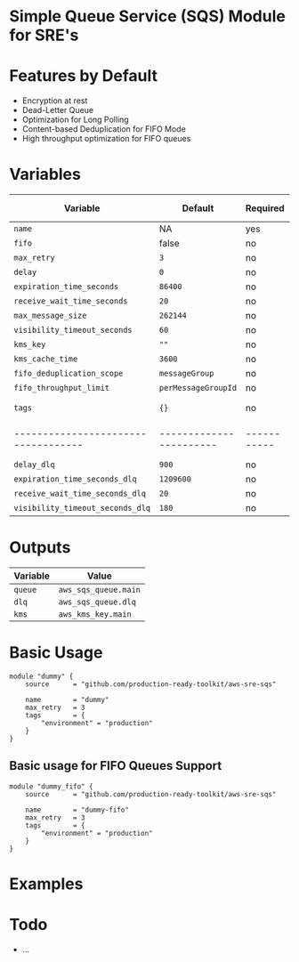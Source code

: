 # Simple Queue Service (SQS) Module for SRE's 

# Features by Default

* Encryption at rest
* Dead-Letter Queue 
* Optimization for Long Polling
* Content-based Deduplication for FIFO Mode
* High throughput optimization for FIFO queues


# Variables 

| Variable                          | Default               | Required  | Type      |  Additional Info  |
|-----------------------------------|-----------------------|-----------|-----------|-------------------|
| `name`                            | NA                    | yes       | `string`  |                   |
| `fifo`                            | false                 | no        | `bool`    |                   |
| `max_retry`                       | `3`                   | no        | `number`  |                   |  
| `delay`                           | `0`                   | no        | `number`  |                   |  
| `expiration_time_seconds`         | `86400`               | no        | `number`  |                   |    
| `receive_wait_time_seconds`       | `20`                  | no        | `number`  |                   |   
| `max_message_size`                | `262144`              | no        | `number`  |                   |   
| `visibility_timeout_seconds`      | `60`                  | no        | `number`  |                   |   
| `kms_key`                         | `""`                  | no        | `string`  |                   |     
| `kms_cache_time`                  | `3600`                | no        | `number`  |                   |  
| `fifo_deduplication_scope`        | `messageGroup`        | no        | `string`  |                   |
| `fifo_throughput_limit`           | `perMessageGroupId`   | no        | `string`  |                   |
| `tags`                            | `{}`                  | no        | `map(any)`| Tags to resources |
|-----------------------------------|-----------------------|-----------|-----------|---------------------
| `delay_dlq`                       | `900`                 | no        | `number`  |                   |  
| `expiration_time_seconds_dlq`     | `1209600`             | no        | `number`  |                   |  
| `receive_wait_time_seconds_dlq`   | `20`                  | no        | `number`  |                   |  
| `visibility_timeout_seconds_dlq`  | `180`                 | no        | `number`  |                   |

# Outputs 

| Variable  | Value                 |
|-----------|-----------------------|
| `queue`   | `aws_sqs_queue.main`  | 
| `dlq`     | `aws_sqs_queue.dlq`   | 
| `kms`     | `aws_kms_key.main`    | 

# Basic Usage 

```hcl
module "dummy" {
    source      = "github.com/production-ready-toolkit/aws-sre-sqs"

    name        = "dummy"
    max_retry   = 3
    tags        = {
        "environment" = "production"
    }
}
```

## Basic usage for FIFO Queues Support

```hcl
module "dummy_fifo" {
    source      = "github.com/production-ready-toolkit/aws-sre-sqs"

    name        = "dummy-fifo"
    max_retry   = 3
    tags        = {
        "environment" = "production"
    }
}
```

# Examples

# Todo 

* ...